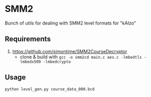 # SMM2
Bunch of utils for dealing with SMM2 level formats for "kAIzo"

## Requirements
1. https://github.com/simontime/SMM2CourseDecryptor
	- clone & build with `gcc -o smm2cd main.c aes.c -lmbedtls -lmbedx509 -lmbedcrypto`

## Usage
`python level_gen.py course_data_000.bcd`
